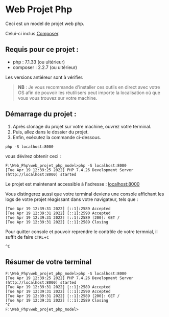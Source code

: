 # Web Projet Php

Ceci est un model de projet web php.

Celui-ci inclus [Composer]().

## Requis pour ce projet :

- php : 7.1.33 (ou ultérieur)
- composer : 2.2.7 (ou ultérieur)

Les versions antiéreur sont à vérifier.

> **NB** : Je vous recommande d'installer ces outils en direct avec votre OS afin de pouvoir les réutilisers peut importe la localisation où que vous vous trouvez sur votre machine.

## Démarrage du projet :

1. Après clonage du projet sur votre machine, ouvrez votre terminal.
2. Puis, allez dans le dossier du projet.
3. Enfin, exécutez la commande ci-dessous.

```
php -S localhost:8000
```

vous dévirez obtenir ceci :

```
F:\Web_Php\web_projet_php_model>php -S localhost:8000
[Tue Apr 19 12:39:25 2022] PHP 7.4.26 Development Server (http://localhost:8000) started
```

Le projet est maintenant accessible à l'adresse : [localhost:8000](localhost:8000)

Vous distingerez aussi que votre terminal deviens une console affichant les logs de votre projet réagissant dans votre navigateur, tels que :

```
[Tue Apr 19 12:39:31 2022] [::1]:2589 Accepted
[Tue Apr 19 12:39:31 2022] [::1]:2590 Accepted
[Tue Apr 19 12:39:31 2022] [::1]:2589 [200]: GET /
[Tue Apr 19 12:39:31 2022] [::1]:2589 Closing
```

Pour quitter console et pouvoir reprendre le contrôle de votre termnial, il suffit de faire `CTRL`+`C`

```
^C
```

## Résumer de votre terminal

```
F:\Web_Php\web_projet_php_model>php -S localhost:8000
[Tue Apr 19 12:39:25 2022] PHP 7.4.26 Development Server (http://localhost:8000) started
[Tue Apr 19 12:39:31 2022] [::1]:2589 Accepted
[Tue Apr 19 12:39:31 2022] [::1]:2590 Accepted
[Tue Apr 19 12:39:31 2022] [::1]:2589 [200]: GET /
[Tue Apr 19 12:39:31 2022] [::1]:2589 Closing
^C
F:\Web_Php\web_projet_php_model>
```


